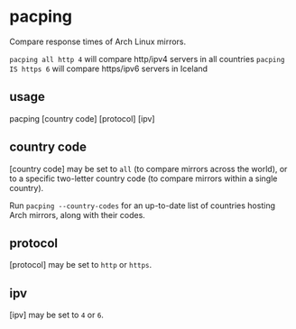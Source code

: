 # pacping
Compare response times of Arch Linux mirrors.

`pacping all http 4` will compare http/ipv4 servers in all countries
`pacping IS https 6` will compare https/ipv6 servers in Iceland

## usage

pacping [country code] [protocol] [ipv]

## country code

[country code] may be set to `all` (to compare mirrors across the world), or to a specific two-letter country code (to compare mirrors within a single country).

Run `pacping --country-codes` for an up-to-date list of countries hosting Arch mirrors, along with their codes.

## protocol

[protocol] may be set to `http` or `https`.

## ipv

[ipv] may be set to `4` or `6`.
